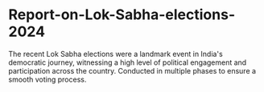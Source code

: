 # Report-on-Lok-Sabha-elections-2024
The recent Lok Sabha elections were a landmark event in India's democratic journey, witnessing a high level of political engagement and participation across the country. Conducted in multiple phases to ensure a smooth voting process.  
